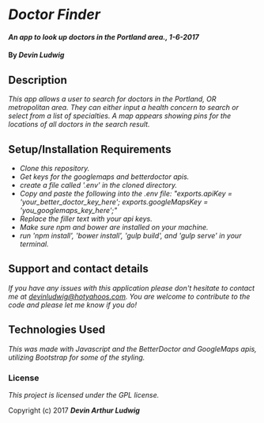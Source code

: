 # _Doctor Finder_

#### _An app to look up doctors in the Portland area., 1-6-2017_

#### By _**Devin Ludwig**_

## Description

_This app allows a user to search for doctors in the Portland, OR metropolitan area. They can either input a health concern to search or select from a list of specialties. A map appears showing pins for the locations of all doctors in the search result._

## Setup/Installation Requirements

* _Clone this repository._
* _Get keys for the googlemaps and betterdoctor apis._
* _create a file called '.env' in the cloned directory._
* _Copy and paste the following into the .env file: "exports.apiKey = 'your_better_doctor_key_here';
exports.googleMapsKey = 'you_googlemaps_key_here';"_
* _Replace the filler text with your api keys._
* _Make sure npm and bower are installed on your machine._
* _run 'npm install', 'bower install', 'gulp build', and 'gulp serve' in your terminal._

## Support and contact details

_If you have any issues with this application please don't hesitate to contact me at devinludwig@hotyahoos.com. You are welcome to contribute to the code and please let me know if you do!_

## Technologies Used

_This was made with Javascript and the BetterDoctor and GoogleMaps apis, utilizing Bootstrap for some of the styling._

### License

*This project is licensed under the GPL license.*

Copyright (c) 2017 **_Devin Arthur Ludwig_**
